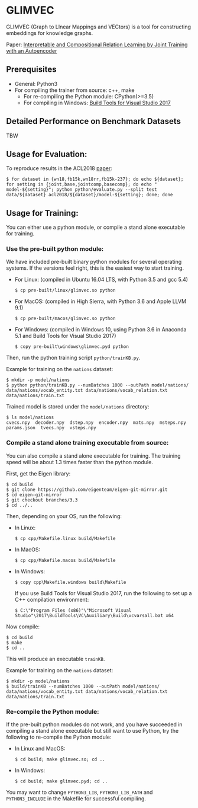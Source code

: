 # GLIMVEC

GLIMVEC (Graph to LInear Mappings and VECtors) is a tool for constructing embeddings for knowledge graphs.

Paper: [Interpretable and Compositional Relation Learning by Joint Training with an Autoencoder](https://arxiv.org/abs/1805.09547)

## Prerequisites

* General: Python3
* For compiling the trainer from source: c++, make
    * For re-compiling the Python module: CPython(>=3.5)
    * For compiling in Windows: [Build Tools for Visual Studio 2017](https://visualstudio.microsoft.com/downloads/)

## Detailed Performance on Benchmark Datasets

TBW

## Usage for Evaluation:

To reproduce results in the ACL2018 [paper](https://arxiv.org/abs/1805.09547):

    $ for dataset in {wn18,fb15k,wn18rr,fb15k-237}; do echo ${dataset}; for setting in {joint,base,jointcomp,basecomp}; do echo " model-${setting}"; python python/evaluate.py --split test data/${dataset} acl2018/${dataset}/model-${setting}; done; done

## Usage for Training:

You can either use a python module, or compile a stand alone executable for training.

### Use the pre-built python module:

We have included pre-built binary python modules for several operating systems. If the versions feel right, this is the easiest way to start training.

* For Linux: (compiled in Ubuntu 16.04 LTS, with Python 3.5 and gcc 5.4)

    `$ cp pre-built/linux/glimvec.so python`

* For MacOS: (compiled in High Sierra, with Python 3.6 and Apple LLVM 9.1)

    `$ cp pre-built/macos/glimvec.so python`

* For Windows: (compiled in Windows 10, using Python 3.6 in Anaconda 5.1 and Build Tools for Visual Studio 2017)

    `$ copy pre-built\windows\glimvec.pyd python`

Then, run the python training script `python/trainKB.py`.

Example for training on the `nations` dataset:

    $ mkdir -p model/nations
    $ python python/trainKB.py --numBatches 1000 --outPath model/nations/ data/nations/vocab_entity.txt data/nations/vocab_relation.txt data/nations/train.txt

Trained model is stored under the `model/nations` directory:

    $ ls model/nations
    cvecs.npy  decoder.npy  dstep.npy  encoder.npy  mats.npy  msteps.npy  params.json  tvecs.npy  vsteps.npy
              
### Compile a stand alone training executable from source:

You can also compile a stand alone executable for training. The training speed will be about 1.3 times faster than the python module.

First, get the Eigen library:

    $ cd build
    $ git clone https://github.com/eigenteam/eigen-git-mirror.git
    $ cd eigen-git-mirror
    $ git checkout branches/3.3
    $ cd ../..

Then, depending on your OS, run the following:

* In Linux:

    `$ cp cpp/Makefile.linux build/Makefile`

* In MacOS:

    `$ cp cpp/Makefile.macos build/Makefile`

* In Windows:

    `$ copy cpp\Makefile.windows build\Makefile`

    If you use Build Tools for Visual Studio 2017, run the following to set up a C++ compilation environment:

    `$ C:\"Program Files (x86)"\"Microsoft Visual Studio"\2017\BuildTools\VC\Auxiliary\Build\vcvarsall.bat x64`

Now compile:

    $ cd build
    $ make
    $ cd ..

This will produce an executable `trainKB`.

Example for training on the `nations` dataset:

    $ mkdir -p model/nations
    $ build/trainKB --numBatches 1000 --outPath model/nations/ data/nations/vocab_entity.txt data/nations/vocab_relation.txt data/nations/train.txt

### Re-compile the Python module:

If the pre-built python modules do not work, and you have succeeded in compiling a stand alone executable but still want to use Python, try the following to re-compile the Python module:

* In Linux and MacOS:

    `$ cd build; make glimvec.so; cd ..`

* In Windows:

    `$ cd build; make glimvec.pyd; cd ..`

You may want to change `PYTHON3_LIB`, `PYTHON3_LIB_PATH` and `PYTHON3_INCLUDE` in the Makefile for successful compiling.
